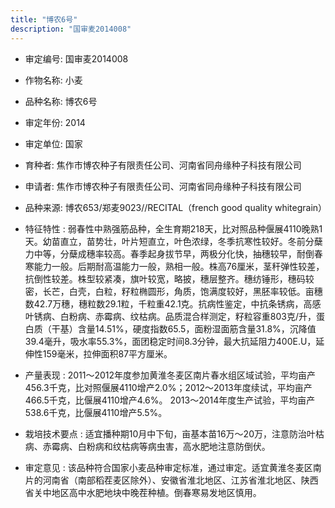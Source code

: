 ```yaml
---
title: "博农6号"
description: "国审麦2014008"
---
```

* 审定编号:  国审麦2014008

*  作物名称:  小麦

*  品种名称:  博农6号

*  审定年份:  2014

*  审定单位:  国家

* 育种者:  焦作市博农种子有限责任公司、河南省同舟缘种子科技有限公司

*  申请者:  焦作市博农种子有限责任公司、河南省同舟缘种子科技有限公司

*  品种来源:  博农653/郑麦9023//RECITAL（french good quality whitegrain）

*  特征特性 : 
弱春性中熟强筋品种，全生育期218天，比对照品种偃展4110晚熟1天。幼苗直立，苗势壮，叶片短直立，叶色浓绿，冬季抗寒性较好。冬前分蘖力中等，分蘖成穗率较高。春季起身拔节早，两极分化快，抽穗较早，耐倒春寒能力一般。后期耐高温能力一般，熟相一般。株高76厘米，茎秆弹性较差，抗倒性较差。株型较紧凑，旗叶较宽，略披，穗层整齐。穗纺锤形，穗码较密，长芒，白壳，白粒，籽粒椭圆形，角质，饱满度较好，黑胚率较低。亩穗数42.7万穗，穗粒数29.1粒，千粒重42.1克。抗病性鉴定，中抗条锈病，高感叶锈病、白粉病、赤霉病、纹枯病。品质混合样测定，籽粒容重803克/升，蛋白质（干基）含量14.51%，硬度指数65.5，面粉湿面筋含量31.8%，沉降值39.4毫升，吸水率55.3%，面团稳定时间8.3分钟，最大抗延阻力400E.U，延伸性159毫米，拉伸面积87平方厘米。
 
*  产量表现 : 
2011～2012年度参加黄淮冬麦区南片春水组区域试验，平均亩产456.3千克，比对照偃展4110增产2.0%；2012～2013年度续试，平均亩产466.5千克，比偃展4110增产4.6%。 2013～2014年度生产试验，平均亩产538.6千克，比偃展4110增产5.5%。

*  栽培技术要点 : 
适宜播种期10月中下旬，亩基本苗16万～20万，注意防治叶枯病、赤霉病、白粉病和纹枯病等病虫害，高水肥地注意防倒伏。

*  审定意见 : 
该品种符合国家小麦品种审定标准，通过审定。适宜黄淮冬麦区南片的河南省（南部稻茬麦区除外）、安徽省淮北地区、江苏省淮北地区、陕西省关中地区高中水肥地块中晚茬种植。倒春寒易发地区慎用。
